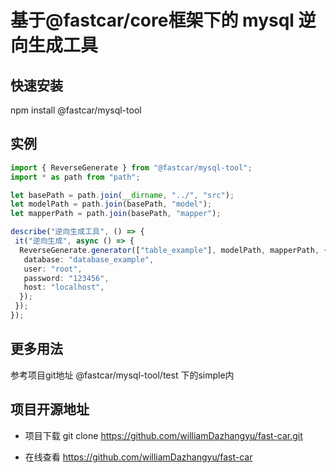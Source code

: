 # 基于@fastcar/core框架下的 mysql 逆向生成工具

## 快速安装

npm install @fastcar/mysql-tool

## 实例

```ts
import { ReverseGenerate } from "@fastcar/mysql-tool";
import * as path from "path";

let basePath = path.join(__dirname, "../", "src");
let modelPath = path.join(basePath, "model");
let mapperPath = path.join(basePath, "mapper");

describe("逆向生成工具", () => {
 it("逆向生成", async () => {
  ReverseGenerate.generator(["table_example"], modelPath, mapperPath, {
   database: "database_example",
   user: "root",
   password: "123456",
   host: "localhost",
  });
 });
});
```

## 更多用法

参考项目git地址 @fastcar/mysql-tool/test 下的simple内

## 项目开源地址

* 项目下载 git clone <https://github.com/williamDazhangyu/fast-car.git>

* 在线查看 <https://github.com/williamDazhangyu/fast-car>
